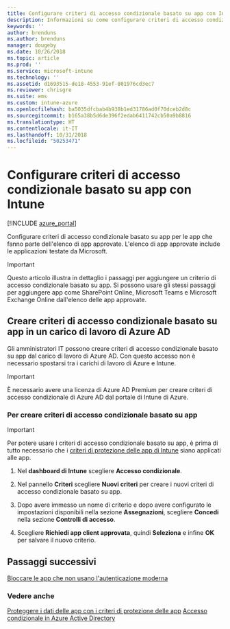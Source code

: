 ```yaml
---
title: Configurare criteri di accesso condizionale basato su app con Intune
description: Informazioni su come configurare criteri di accesso condizionale basato su app con Intune.
keywords: ''
author: brenduns
ms.author: brenduns
manager: dougeby
ms.date: 10/26/2018
ms.topic: article
ms.prod: ''
ms.service: microsoft-intune
ms.technology: ''
ms.assetid: d1693515-de18-4553-91ef-801976cd3ec7
ms.reviewer: chrisgre
ms.suite: ems
ms.custom: intune-azure
ms.openlocfilehash: ba5035dfcbab4b938b1ed31786ad0f70dceb2d8c
ms.sourcegitcommit: b165a38b5d6de396f2edab6411742cb50a9b8816
ms.translationtype: HT
ms.contentlocale: it-IT
ms.lasthandoff: 10/31/2018
ms.locfileid: "50253471"
---
```

# <a name="set-up-app-based-conditional-access-policies-with-intune"></a>Configurare criteri di accesso condizionale basato su app con Intune

[!INCLUDE [azure_portal](./includes/azure_portal.md)]

Configurare criteri di accesso condizionale basato su app per le app che fanno parte dell'elenco di app approvate. L'elenco di app approvate include le applicazioni testate da Microsoft.

> [!IMPORTANT]
> Questo articolo illustra in dettaglio i passaggi per aggiungere un criterio di accesso condizionale basato su app. Si possono usare gli stessi passaggi per aggiungere app come SharePoint Online, Microsoft Teams e Microsoft Exchange Online dall'elenco delle app approvate.

## <a name="create-app-based-conditional-access-policies-in-azure-ad-workload"></a>Creare criteri di accesso condizionale basato su app in un carico di lavoro di Azure AD

Gli amministratori IT possono creare criteri di accesso condizionale basato su app dal carico di lavoro di Azure AD. Con questo accesso non è necessario spostarsi tra i carichi di lavoro di Azure e Intune.

> [!IMPORTANT]
> È necessario avere una licenza di Azure AD Premium per creare criteri di accesso condizionale di Azure AD dal portale di Intune di Azure.

### <a name="to-create-an-app-based-conditional-access-policy"></a>Per creare criteri di accesso condizionale basato su app

> [!IMPORTANT]
> Per potere usare i criteri di accesso condizionale basato su app, è prima di tutto necessario che i [criteri di protezione delle app di Intune](app-protection-policies.md) siano applicati alle app.

1. Nel **dashboard di Intune** scegliere **Accesso condizionale**.

2. Nel pannello **Criteri** scegliere **Nuovi criteri** per creare i nuovi criteri di accesso condizionale basato su app.

4. Dopo avere immesso un nome di criterio e dopo avere configurato le impostazioni disponibili nella sezione **Assegnazioni**, scegliere **Concedi** nella sezione **Controlli di accesso**.

5. Scegliere **Richiedi app client approvata**, quindi **Seleziona** e infine **OK** per salvare il nuovo criterio.

## <a name="next-steps"></a>Passaggi successivi
[Bloccare le app che non usano l'autenticazione moderna](app-modern-authentication-block.md)

### <a name="see-also"></a>Vedere anche

[Proteggere i dati delle app con i criteri di protezione delle app](app-protection-policies.md)
[Accesso condizionale in Azure Active Directory](https://docs.microsoft.com/azure/active-directory/active-directory-conditional-access)

